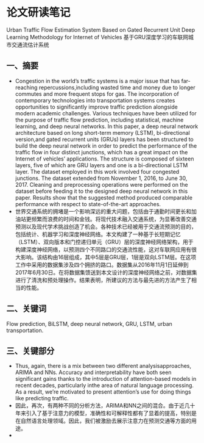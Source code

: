 # 论文研读笔记

Urban Traffic Flow Estimation System Based on Gated Recurrent Unit Deep Learning Methodology for Internet of Vehicles     基于GRU深度学习的车联网城市交通流估计系统

## 一、摘要

- Congestion in the world’s traffic systems is a major issue that has far-reaching repercussions,including wasted time and money due to longer commutes and more frequent stops for gas. The incorporation of contemporary technologies into transportation systems creates opportunities to significantly improve traffic prediction alongside modern academic challenges. Various techniques have been utilized for the purpose of traffic flow prediction, including statistical, machine learning, and deep neural networks. In this paper, a deep neural network architecture based on long short-term memory (LSTM), bi-directional version,and gated recurrent units (GRUs) layers has been structured to build the deep neural network in order to predict the performance of the traffic flow in four distinct junctions, which has a great impact on the Internet of vehicles’ applications. The structure is composed of sixteen layers, five of which are GRU layers and one is a bi-directional LSTM layer. The dataset employed in this work involved four congested junctions. The dataset extended from November 1, 2016, to June 30, 2017. Cleaning and preprocessing operations were performed on the dataset before feeding it to the designed deep neural network in this paper. Results show that the suggested method produced comparable performance with respect to state-of-the-art approaches.
- 世界交通系统的拥堵是一个影响深远的重大问题，包括由于通勤时间更长和加油站更频繁而浪费的时间和金钱。将现代技术融入交通系统，为显著改善交通预测以及现代学术挑战创造了机会。各种技术已经被用于交通流预测的目的，包括统计、机器学习和深度神经网络。本文构建了一种基于长短期记忆（LSTM）、双向版本和门控递归单元（GRU）层的深度神经网络架构，用于构建深度神经网络，以预测四个不同路口的交通流性能，这对车联网应用有很大影响。该结构由16层组成，其中5层是GRU层，1层是双向LSTM层。在这项工作中采用的数据集涉及四个拥挤的路口。数据集从2016年11月1日延伸到2017年6月30日。在将数据集馈送到本文设计的深度神经网络之前，对数据集进行了清洗和预处理操作。结果表明，所建议的方法与最先进的方法产生了相当的性能。

## 二、关键词

Flow prediction, BiLSTM, deep neural network, GRU, LSTM, urban transportation.

## 三、关键部分

- Thus, again, there is a mix between two different analysisapproaches, ARIMA and NNs. Accuracy and interpretability have both seen significant gains thanks to the introduction of attention-based models in recent decades, particularly inthe area of natural language processing. As a result, we’re motivated to present attention’s use for doing things like predicting traffic.
- 因此，再次，有两种不同的分析方法，ARIMA和NN之间的混合。由于近几十年来引入了基于注意力的模型，准确性和可解释性都有了显着的提高，特别是在自然语言处理领域。因此，我们被激励去展示注意力在预测交通等方面的用途。
- 
